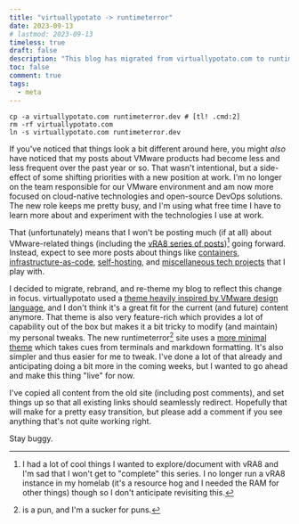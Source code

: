 ```yaml
---
title: "virtuallypotato -> runtimeterror"
date: 2023-09-13
# lastmod: 2023-09-13
timeless: true
draft: false
description: "This blog has migrated from virtuallypotato.com to runtimeterror.dev."
toc: false
comment: true
tags:
  - meta
---
```


```shell
cp -a virtuallypotato.com runtimeterror.dev # [tl! .cmd:2]
rm -rf virtuallypotato.com
ln -s virtuallypotato.com runtimeterror.dev
```

If you've noticed that things look a bit different around here, you might *also* have noticed that my posts about VMware products had become less and less frequent over the past year or so. That wasn't intentional, but a side-effect of some shifting priorities with a new position at work. I'm no longer on the team responsible for our VMware environment and am now more focused on cloud-native technologies and open-source DevOps solutions. The new role keeps me pretty busy, and I'm using what free time I have to learn more about and experiment with the technologies I use at work.

That (unfortunately) means that I won't be posting much (if at all) about VMware-related things (including the [vRA8 series of posts](/series/vra8/))[^vra8] going forward. Instead, expect to see more posts about things like [containers](/tags/containers/), [infrastructure-as-code](/tags/iac/), [self-hosting](/tags/selfhosting/), and [miscellaneous tech projects](/series/projects/) that I play with.

I decided to migrate, rebrand, and re-theme my blog to reflect this change in focus. virtuallypotato used a [theme heavily inspired by VMware design language](https://github.com/chipzoller/hugo-clarity), and I don't think it's a great fit for the current (and future) content anymore. That theme is also very feature-rich which provides a lot of capability out of the box but makes it a bit tricky to modify (and maintain) my personal tweaks. The new runtimeterror[^pun] site uses a [more minimal theme](https://github.com/joeroe/risotto) which takes cues from terminals and markdown formatting. It's also simpler and thus easier for me to tweak. I've done a lot of that already and anticipating doing a bit more in the coming weeks, but I wanted to go ahead and make this thing "live" for now.

I've copied all content from the old site (including post comments), and set things up so that all existing links should seamlessly redirect. Hopefully that will make for a pretty easy transition, but please add a comment if you see anything that's not quite working right.

Stay buggy.


[^vra8]: I had a lot of cool things I wanted to explore/document with vRA8 and I'm sad that I won't get to "complete" this series. I no longer run a vRA8 instance in my homelab (it's a resource hog and I needed the RAM for other things) though so I don't anticipate revisiting this.

[^pun]: is a pun, and I'm a sucker for puns.